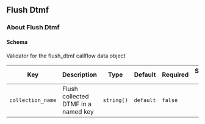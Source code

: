 ## Flush Dtmf

### About Flush Dtmf

#### Schema

Validator for the flush_dtmf callflow data object



Key | Description | Type | Default | Required | Support Level
--- | ----------- | ---- | ------- | -------- | -------------
`collection_name` | Flush collected DTMF in a named key | `string()` | `default` | `false` |  



